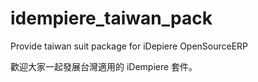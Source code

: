 # idempiere_taiwan_pack
Provide taiwan suit package for iDepiere OpenSourceERP

歡迎大家一起發展台灣適用的 iDempiere 套件。
